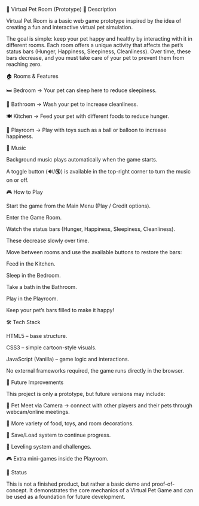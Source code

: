 🐾 Virtual Pet Room (Prototype)
📖 Description

Virtual Pet Room is a basic web game prototype inspired by the idea of creating a fun and interactive virtual pet simulation.

The goal is simple: keep your pet happy and healthy by interacting with it in different rooms. Each room offers a unique activity that affects the pet’s status bars (Hunger, Happiness, Sleepiness, Cleanliness). Over time, these bars decrease, and you must take care of your pet to prevent them from reaching zero.

🏠 Rooms & Features

🛏 Bedroom → Your pet can sleep here to reduce sleepiness.

🚿 Bathroom → Wash your pet to increase cleanliness.

🍽 Kitchen → Feed your pet with different foods to reduce hunger.

🎲 Playroom → Play with toys such as a ball or balloon to increase happiness.

🎵 Music

Background music plays automatically when the game starts.

A toggle button (🔊/🔇) is available in the top-right corner to turn the music on or off.

🎮 How to Play

Start the game from the Main Menu (Play / Credit options).

Enter the Game Room.

Watch the status bars (Hunger, Happiness, Sleepiness, Cleanliness).

These decrease slowly over time.

Move between rooms and use the available buttons to restore the bars:

Feed in the Kitchen.

Sleep in the Bedroom.

Take a bath in the Bathroom.

Play in the Playroom.

Keep your pet’s bars filled to make it happy!

🛠 Tech Stack

HTML5 – base structure.

CSS3 – simple cartoon-style visuals.

JavaScript (Vanilla) – game logic and interactions.

No external frameworks required, the game runs directly in the browser.

🚀 Future Improvements

This project is only a prototype, but future versions may include:

🐾 Pet Meet via Camera → connect with other players and their pets through webcam/online meetings.

🎨 More variety of food, toys, and room decorations.

💾 Save/Load system to continue progress.

🌟 Leveling system and challenges.

🎮 Extra mini-games inside the Playroom.

📌 Status

This is not a finished product, but rather a basic demo and proof-of-concept.
It demonstrates the core mechanics of a Virtual Pet Game and can be used as a foundation for future development.
